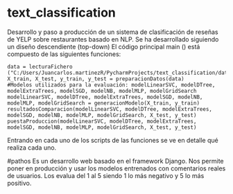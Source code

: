 # text_classification
Desarrollo y paso a producción de un sistema de clasificación de reseñas de YELP sobre restaurantes basado en NLP. Se ha desarrollado
siguiendo un diseño descendiente (top-down)
El código principal main () está compuesto de las siguientes funciones:
    
    data = lecturaFichero ("C:/Users/Juancarlos.martinezR/PycharmProjects/text_classification/data/yelp_academic_dataset_review_.json")
    X_train, X_test, y_train, y_test = preparacionDatos(data)
    #Modelos utilizados para la evaluación: modelLinearSVC, modelDTree, modelExtraTrees, modelSGD, modelNB, modelMLP, modelGridSearch
    modelLinearSVC, modelDTree, modelExtraTrees, modelSGD, modelNB, modelMLP, modelGridSearch = generacionModelo(X_train, y_train)
    resultadosComparacion(modelLinearSVC, modelDTree, modelExtraTrees, modelSGD, modelNB, modelMLP, modelGridSearch, X_test, y_test) 
    puestaProduccion(modelLinearSVC, modelDTree, modelExtraTrees, modelSGD, modelNB, modelMLP, modelGridSearch, X_test, y_test)

Entrando en cada uno de los scripts de las funciones se ve en detalle qué realiza cada uno.

#pathos
Es un desarrollo web basado en el framework Django. Nos permite poner en producción y usar los modelos entrenados con comentarios reales
de usuarios. Los evalua del 1 al 5 siendo 1 lo más negativo y 5 lo más positivo. 
